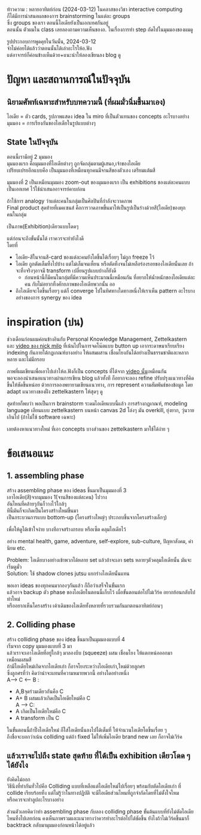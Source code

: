 ท้าวความ : หลายอาทิตย์ก่อน (2024-03-12) ในคลาสของวิชา interactive computing  
ก็ได้มีการนำสนอผลของการ brainstorming ในแต่ละ groups      
ซึ่ง groups ของเรา ตอนนี้ไอเดียยังเป็นเอกเทศกันอยู่      
ตอนนั้น ตัวผมใน class เลยลองถามความเห็นของอ. ในเรื่องการทำ step ถัดไปในมุมมองของผมดู     
     
รูปประกอบการพูดคุยในวันนั้น, 2024-03-12     
จำไม่ค่อยได้แล้วว่าตอนนั้นได้เล่าอะไรให้อ.ฟัง     
แต่อาจารย์ก็ค่อนข้างเห็นด้วย+แนะนำให้ลองเขียนลง blog ดู     

# ปัญหา และสถานการณ์ในปัจจุบัน     

## นิยามศัพท์เฉพาะสำหรับบทความนี้ (ที่ผมมั่วนิ่มขึ้นมาเอง)
ไอเดีย = ตัว cards, รูปภาพแสดง idea ใน miro ที่เป็นตัวแทนของ concepts อะไรบางอย่าง     
มุมมอง = การเรียงกันของไอเดียในรูปแบบต่างๆ      

## State ในปัจจุบัน
ตอนนี้เรามีอยู่ 2 มุมมอง      
มุมมองแรก คือมุมมองที่ไอเดียต่างๆ ถูกจัดกลุ่มตามผู้เสนอ,เจ้าของไอเดีย      
เปรียบเปรยอีกแบบคือ เป็นมุมมองที่เหมือนทุกคนมีจานสีของตัวเอง เตรียมแต้มสี      

มุมมองที่ 2 เป็นเหมือนมุมมอง zoom-out ของมุมมองแรก เป็น exhibitions ของแต่ละคนแบบเป็นเอกเทศ ไว้ใช้นำเสนออาจารย์คาบก่อน       

ถ้าใช้การ analogy ว่าแต่ละคนในกลุ่มเป็นศิลปินที่กำลังจะวาดภาพ     
Final product สุดท้ายที่เมคเซนส์ คือการวาดภาพขึ้นมาให้เป็นรูปเป็นร่างด้วยสี(ไอเดีย)ของทุกคนในกลุ่ม  
    
เป็นภาพ(Exhibition)เดียวแบบโดดๆ     

แต่ก่อนจะถึงขั้นนั้นได้ เราควรจะทำยังไงดี     
โดยที่     
- ไอเดีย-สีในจานสี-card ของแต่ละคนยังโตขึ้นได้เรื่อยๆ ไม่ถูก freeze ไว้      
- ไอเดีย ถูกตัดเล็มทิ้งไปบ้าง แต่ไม่เล็มจนเหี้ยน หรือตัดทิ้งจนไม่เหลือร่องรอยของไอเดียนั้นเลย ถ้าจะทิ้งจริงๆอาจมี transform เปลี่ยนรูปแบบบ้างก็ยังดี      
	- ก่อนหน้านี้ก็มีคนในกลุ่มที่มีความเห็นประมาณนี้เหมือนกัน ที่อยากให้น้ำหนักของไอเดียแต่ละคน กับไม่อยากทิ้งศักยภาพของไอเดียพวกนั้น    ออ
- ถึงไอเดียจะโตขึ้นเรื่อยๆ แต่ก็ converge ไปในทิศทางใดทางหนึ่งให้เราเห็น pattern อะไรบางอย่างของการ synergy ของ idea       

# inspiration  (บ่น)     
 ช่วงเดือนก่อนผมค่อนข้างอินกับ Personal Knowledge Management, Zettelkastern และ [video ของ nick milo](https://youtu.be/WUq8Pun28FI?si=Xuq2jY2yyERBXeZ-) ที่เน้นไปในการจดโน๊ตแบบ button up เอากระดาษมาเรียบเรียง indexing กันภายใต้กฎเกณฑ์บางอย่าง ให้ผสมผสาน เชื่อมโยงกันได้อย่างเป็นธรรมชาติและหลากหลาย และไม่มีกรอบ     

ภาพที่ผมเขียนเพื่อเอาไปเล่าให้อ.ฟังก็เป็น concepts ที่ได้จาก [video นั้น](https://youtu.be/WUq8Pun28FI?si=Xuq2jY2yyERBXeZ-)เหมือนกัน      
พอจะลองนำเสนอแนวทางผ่านการเขียน blog แล้วทั้งที ก็อยากจะลอง refine ปรับปรุงแนวทางที่คิดขึ้นให้ชัดขึ้นหน่อย ด้วยการลองพยายามเขียนแนวทาง, การ represent ความสัมพันธ์ของข้อมูล โดย adapt แนวทางของฝั่ง zettelkastern ให้สุดๆ ดู      

สุดท้ายก็พบว่า พอเป็นการ brainstorm ระดมไอเดียแบบนี้แล้ว การสร้างกฎเกณฑ์, modeling language เลียนแบบ zettelkastern บนหน้า canvas 2d โล่งๆ มัน overkill, ยุ่งยาก, วุ่นวายเกินไป (ถ้าไม่ใช้ software เฉพาะ)     

เลยต้องหาแนวทางใหม่ ที่เอา concepts บางส่วนของ zettelkastern มาใช้ได้ง่าย ๆ       


# ข้อเสนอแนะ    


## 1. assembling phase 
สร้าง assembling phase  ของ ideas ขึ้นมาเป็นมุมมองที่ 3     
เอาไอเดีย(สี)จากมุมมอง 1(จานสีของแต่ละคน) ไปวาง      
อันไหนที่คล้ายๆกันก็วางไว้ใกล้ๆ     
ทีนี้มันก็จะเกิดเป็นโครงสร้างใหม่ขึ้นมา     
เป็นกระบวนการแบบ bottom-up (โครงสร้างใหญ่ๆ ประกอบขึ้นจากโครงสร้างเล็กๆ)      

เพื่อให้ดูได้เข้าใจง่าย บางทีอาจสร้างกรอบ หรือเซ็ต คลุมไอเดียไว้     

อย่าง mental health, game, adventure, self-explore, sub-culture, ปัญหาสังคม, ค่านิยม etc.     

Problem: ไอเดียบางอย่างเข้าพวกได้หลาย set แล้วถ้าจะเอา sets หลายๆตัวคลุมไอเดียนั้น มันจะเริ่มดูมั่ว   
Solution: ใช้ shadow clones jutsu แยกร่างไอเดียนั้นแทน         

พอเอา ideas ของทุกคนมากองๆกันแล้ว ก็ถือว่าเสร็จในขั้นแรก      
แล้วอาจ backup ตัว phase ของไอเดียในตอนนี้เก็บไว้ เผื่อขั้นตอนต่อไปไม่เวิร์ค อยากย้อนกลับไปทำใหม่           
หรืออยากเห็นโครงสร้าง เค้าเดิมของไอเดียทั้งหลายที่รวบรวมกันมาตอนอาทิตย์ก่อนๆ       


## 2. Colliding phase
สร้าง colliding phase ของ idea ขึ้นมาเป็นมุมมองแบบที่ 4    
เริ่มจาก copy มุมมองแบบที่ 3 มา     
แล้วเราจะเอาไอเดียที่อยู่ใกล้ๆ มาลองบีบ (squeeze) ผสม เชื่อมโยง ให้แตกหน่อออกมา    
เหมือนผสมสี     
ถ้ามีไอเดียใหม่เกิดจากไอเดียเก่า ก็อาจโยงระหว่างไอเดียเก่า,ใหม่ด้วยลูกศร     
ซึ่งลูกศรที่ว่า คิดว่าน่าจะแทนที่ความหมายพวกนี้ อย่างใดอย่างหนึ่ง     
A--> C <— B :       
- A,Bจุดร่วมเดียวกันคือ C     
- A+ B ผสมแล้วเกิดเป็นไอเดียใหม่คือ C    
A —> C:      
- A เกิดเป็นไอเดียใหม่คือ C   
- A transform เป็น C 

ในขั้นตอนนี้ถ้าปิ๊งไอเดียใหม่ ก็ใส่ไอเดียนั้นลงไปได้เต็มที่ ให้จำนวนไอเดียโตขึ้นเรื่อย ๆ     
ถึงชื่อจะบอกว่าเน้น colliding แต่ถ้า fixed ไม่ให้เพิ่มไอเดีย brand new เลย ก็อาจไม่เวิร์ค      

## แล้วเราจะไปถึง state สุดท้าย ที่ได้เป็น exhibition เดียวโดด ๆ ได้ยังไง

ยังคิดไม่ออก       
วิธีนึงที่ทำกันทั่วไปคือ Colliding แบบที่เหลือแต่ไอเดียใหม่ไปเรื่อยๆ พร้อมกับตัดไอเดียเก่า ที่ collide   เรียบร้อยทิ้ง แต่ไม่รู้ว่าในทางปฎิบัติ จะมีไอเดียส่วนไหนที่ถูกจำกัดโดยที่ไม่ตั้งใจไหม   
หรือควรจะทำลูปอะไรบางอย่าง  

ส่วนตัวเลยคิดว่าทำ assembling phase กับลอง colliding phase ขั้นต้นแบบที่ยังไม่ตัดไอเดียไหนทิ้งไปเลยก่อน คงเห็นภาพรวมและแนวทางว่าควรทำอะไรต่อไปได้ชัดขึ้น ยังไงถ้าไม่เวิร์คขึ้นมาก็ backtrack กลับมามุมมองก่อนหน้าได้อยู่แล้ว 


 


 
